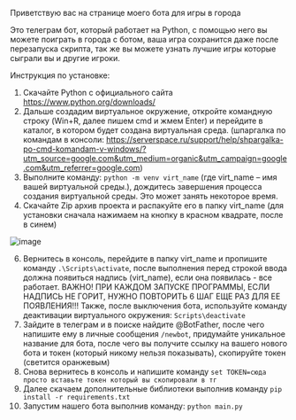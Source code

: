 Приветствую вас на странице моего бота для игры в города

Это телеграм бот, который работает на Python, с помощью него вы можете поиграть в города с ботом, ваша игра сохранится даже после перезапуска скрипта, так же вы можете узнать лучшие игры которые сыграли вы и другие игроки.


Инструкция по установке:

1. Скачайте Python с официального сайта https://www.python.org/downloads/ 
2. Дальше создадим виртуальное окружение, откройте командную строку (Win+R, далее пишем cmd и жмем Enter) и перейдите в каталог, в котором будет создана виртуальная среда. (шпаргалка по командам в консоли: https://serverspace.ru/support/help/shpargalka-po-cmd-komandam-v-windows/?utm_source=google.com&utm_medium=organic&utm_campaign=google.com&utm_referrer=google.com)
3. Выполните команду: `python -m venv virt_name` (где virt_name – имя вашей виртуальной среды.), дождитесь завершения процесса создания виртуальной среды. Это может занять некоторое время.
4. Скачайте Zip архив проекта и распакуйте его в папку virt_name (для установки сначала нажимаем на кнопку в красном квадрате, после в синем)

![image](https://github.com/user-attachments/assets/84f6e5f3-7ac2-4581-935e-1aeabeb65aef)

6. Вернитесь в консоль, перейдите в папку virt_name и пропишите команду `.\Scripts\activate`, после выполнения перед строкой ввода должна появиться надпись (virt_name), если она появилась - все работает. ВАЖНО! ПРИ КАЖДОМ ЗАПУСКЕ ПРОГРАММЫ, ЕСЛИ НАДПИСЬ НЕ ГОРИТ, НУЖНО ПОВТОРИТЬ 6 ШАГ ЕЩЕ РАЗ ДЛЯ ЕЕ ПОЯВЛЕНИЯ!!! Также, после выключения бота, используйте команду деактивации виртуального окружения: `Scripts\deactivate`
7. Зайдите в телеграм и в поиске найдите @BotFather, после чего напишите ему в личные сообщения `/newbot`, придумайте уникальное название для бота, после чего вы получите ссылку на вашего нового бота и токен (который никому нельзя показывать), скопируйте токен (светится оранжевым)
8. Снова вернитесь в консоль и напишите команду `set TOKEN=сюда просто вставьте токен который вы скопировали в тг`
9. Далее скачаем дополнительные библиотеки выполнив команду `pip install -r requirements.txt`
10. Запустим нашего бота выполнив команду: `python main.py`
